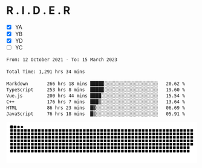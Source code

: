 # R . I . D . E . R

- [x] YA
- [x] YB
- [x] YD
- [ ] YC

<!--START_SECTION:waka-->

```text
From: 12 October 2021 - To: 15 March 2023

Total Time: 1,291 hrs 34 mins

Markdown       266 hrs 18 mins █████░░░░░░░░░░░░░░░░░░░░   20.62 %
TypeScript     253 hrs 8 mins  █████░░░░░░░░░░░░░░░░░░░░   19.60 %
Vue.js         200 hrs 44 mins ████░░░░░░░░░░░░░░░░░░░░░   15.54 %
C++            176 hrs 7 mins  ███▒░░░░░░░░░░░░░░░░░░░░░   13.64 %
HTML           86 hrs 23 mins  █▓░░░░░░░░░░░░░░░░░░░░░░░   06.69 %
JavaScript     76 hrs 18 mins  █▒░░░░░░░░░░░░░░░░░░░░░░░   05.91 %
```

<!--END_SECTION:waka-->

![](https://raw.githubusercontent.com/kok-s0s/kok-s0s/main/assets/github-contribution-grid-snake.svg)
